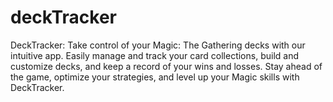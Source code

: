 # deckTracker
DeckTracker: Take control of your Magic: The Gathering decks with our intuitive app. Easily manage and track your card collections, build and customize decks, and keep a record of your wins and losses. Stay ahead of the game, optimize your strategies, and level up your Magic skills with DeckTracker.
